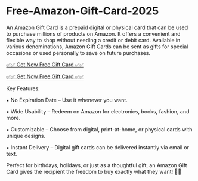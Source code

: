 # Free-Amazon-Gift-Card-2025
An Amazon Gift Card is a prepaid digital or physical card that can be used to purchase millions of products on Amazon. It offers a convenient and flexible way to shop without needing a credit or debit card. Available in various denominations, Amazon Gift Cards can be sent as gifts for special occasions or used personally to save on future purchases.

[✅✅ Get Now Free Gift Card ✅✅](http://obayed.xebecreward.com/5/)

[✅✅ Get Now Free Gift Card ✅✅](http://obayed.xebecreward.com/5/)

Key Features:

▪ No Expiration Date – Use it whenever you want.

▪ Wide Usability – Redeem on Amazon for electronics, books, fashion, and more.

▪ Customizable – Choose from digital, print-at-home, or physical cards with unique designs.

▪ Instant Delivery – Digital gift cards can be delivered instantly via email or text.

Perfect for birthdays, holidays, or just as a thoughtful gift, an Amazon Gift Card gives the recipient the freedom to buy exactly what they want! 🎁✨
